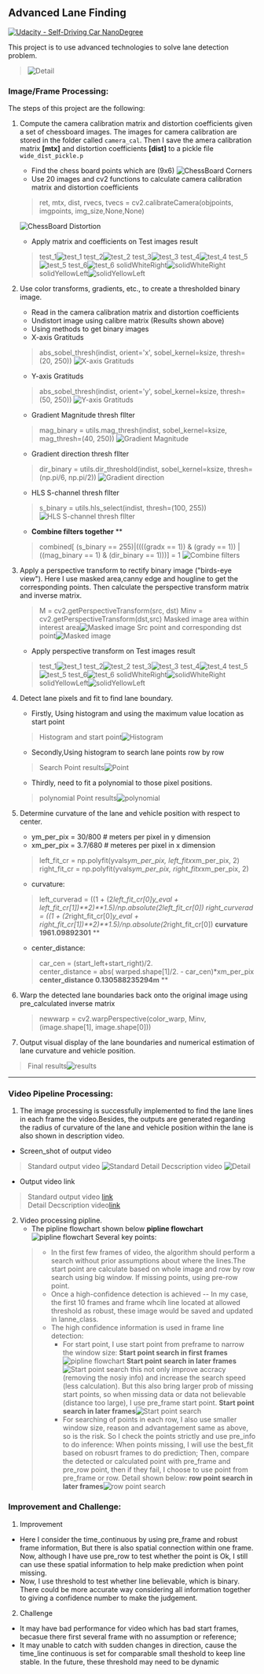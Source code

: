 ## Advanced Lane Finding
[![Udacity - Self-Driving Car NanoDegree](https://s3.amazonaws.com/udacity-sdc/github/shield-carnd.svg)](http://www.udacity.com/drive)

This project is to use advanced technologies to solve lane detection problem.
> ![Detail](https://github.com/shangliy/advanced_lane/blob/master/pipline_images/decription_video.png?raw=true)

### Image/Frame Processing:
The steps of this project are the following:  

1. Compute the camera calibration matrix and distortion coefficients given a set of chessboard images. The images for camera calibration are stored in the folder called `camera_cal`. Then I save the amera calibration matrix **[mtx]** and distortion coefficients **[dist]** to a pickle file `wide_dist_pickle.p` 
    * Find the chess board points which are (9x6)
    ![ChessBoard Corners](https://github.com/shangliy/advanced_lane/blob/master/pipline_images/find_orners.png?raw=true)
    * Use 20 images and cv2 functions to calculate camera calibration matrix and distortion coefficients
    > ret, mtx, dist, rvecs, tvecs = cv2.calibrateCamera(objpoints, imgpoints, img_size,None,None)

    ![ChessBoard Distortion](https://github.com/shangliy/advanced_lane/blob/master/pipline_images/carlibre_chessboard.png?raw=true)
    * Apply matrix and coefficients on Test images result
    > test_1![test_1](https://github.com/shangliy/advanced_lane/blob/master/pipline_images/test1_calibre_calibre.png?raw=true)
    > test_2![test_2](https://github.com/shangliy/advanced_lane/blob/master/pipline_images/test2_calibre.png?raw=true)
    > test_3![test_3](https://github.com/shangliy/advanced_lane/blob/master/pipline_images/test3_calibre.png?raw=true)
    > test_4![test_4](https://github.com/shangliy/advanced_lane/blob/master/pipline_images/test4_calibre.png?raw=true)
    > test_5![test_5](https://github.com/shangliy/advanced_lane/blob/master/pipline_images/test5_calibre.png?raw=true)
    > test_6![test_6](https://github.com/shangliy/advanced_lane/blob/master/pipline_images/test6_calibre.png?raw=true)
    > solidWhiteRight![solidWhiteRight](https://github.com/shangliy/advanced_lane/blob/master/pipline_images/solidWhiteRight_calibre.png?raw=true)
    > solidYellowLeft![solidYellowLeft](https://github.com/shangliy/advanced_lane/blob/master/pipline_images/solidYellowLeft_calibre.png?raw=true)

2. Use color transforms, gradients, etc., to create a thresholded binary image.
	* Read in the camera calibration matrix and distortion coefficients
	* Undistort image using calibre matrix (Results shown above)
	* Using methods to get binary images
	 * X-axis Gratituds 
	 > abs_sobel_thresh(indist, orient='x', sobel_kernel=ksize, thresh=(20, 250))
	 > ![X-axis Gratituds ](https://github.com/shangliy/advanced_lane/blob/master/pipline_images/gradx.jpg?raw=true)
	 * Y-axis Gratituds 
	 > abs_sobel_thresh(indist, orient='y', sobel_kernel=ksize, thresh=(50, 250))
	 > ![Y-axis Gratituds ](https://github.com/shangliy/advanced_lane/blob/master/pipline_images/grady.jpg?raw=true)
	 * Gradient Magnitude thresh fllter 
	 > mag_binary = utils.mag_thresh(indist, sobel_kernel=ksize, mag_thresh=(40, 250))
	 > ![Gradient Magnitude ](https://github.com/shangliy/advanced_lane/blob/master/pipline_images/gradient_mag.jpg?raw=true)
	  * Gradient direction thresh fllter 
	 > dir_binary = utils.dir_threshold(indist, sobel_kernel=ksize, thresh=(np.pi/6, np.pi/2))
	 > ![Gradient direction ](https://github.com/shangliy/advanced_lane/blob/master/gradient_dir.jpg?raw=true)
	  * HLS S-channel thresh fllter
	 > s_binary = utils.hls_select(indist, thresh=(100, 255))
	 > ![HLS S-channel thresh fllter ](https://github.com/shangliy/advanced_lane/blob/master/pipline_images/diag_s.jpg?raw=true)
	  * **Combine filters together** **
	 > combined[ (s_binary == 255)|((((gradx == 1)) & (grady == 1)) | ((mag_binary == 1) & (dir_binary == 1)))] = 1
	 > ![Combine filters  ](https://github.com/shangliy/advanced_lane/blob/master/diag_com.jpg?raw=true)
	 
3. Apply a perspective transform to rectify binary image ("birds-eye view"). 
	Here I use masked area,canny edge and hougline to get the corresponding points. Then calculate the perspective transform matrix and inverse matrix.
    >  M = cv2.getPerspectiveTransform(src, dst)
    > Minv = cv2.getPerspectiveTransform(dst,src)
    Masked image area within interest area![Masked image ](https://github.com/shangliy/advanced_lane/blob/master/pipline_images/masked_back.png?raw=true)
    > Src point and corresponding dst point![Masked image ](https://github.com/shangliy/advanced_lane/blob/master/pipline_images/bird_view.png?raw=true)
    * Apply perspective transform on Test images result
    > test_1![test_1](https://github.com/shangliy/advanced_lane/blob/master/pipline_images/perspect_train_test1.png?raw=true)
    > test_2![test_2](https://github.com/shangliy/advanced_lane/blob/master/pipline_images/perspect_train_test2.png?raw=true)
    > test_3![test_3](https://github.com/shangliy/advanced_lane/blob/master/pipline_images/perspect_train_test3.png?raw=true)
    > test_4![test_4](https://github.com/shangliy/advanced_lane/blob/master/pipline_images/perspect_train_test4.png?raw=true)
    > test_5![test_5](https://github.com/shangliy/advanced_lane/blob/master/pipline_images/perspect_train_test5.png?raw=true)
    > test_6![test_6](https://github.com/shangliy/advanced_lane/blob/master/pipline_images/perspect_train_test6.png?raw=true)
    > solidWhiteRight![solidWhiteRight](https://github.com/shangliy/advanced_lane/blob/master/pipline_images/perspect_train_solidWhiteRight.png?raw=true)
    > solidYellowLeft![solidYellowLeft](https://github.com/shangliy/advanced_lane/blob/master/pipline_images/perspect_train_solidYelloLeft.png?raw=true)
    
4. Detect lane pixels and fit to find lane boundary.
	* Firstly, Using histogram and using the maximum value location as start point
	> Histogram and start point![Histogram ](https://github.com/shangliy/advanced_lane/blob/master/pipline_images/histogram_start.png?raw=true)
	* Secondly,Using histogram to search lane points row by row
	> Search Point results![Point ](https://github.com/shangliy/advanced_lane/blob/master/pipline_images/point_find.jpg?raw=true)
	* Thirdly, need to fit a polynomial to those pixel positions.
	> polynomial Point results![polynomial ](https://github.com/shangliy/advanced_lane/blob/master/pipline_images/plot_scater.png?raw=true)
5. Determine curvature of the lane and vehicle position with respect to center.
	* ym_per_pix = 30/800 # meters per pixel in y dimension
    * xm_per_pix = 3.7/680 # meteres per pixel in x dimension
    > left_fit_cr = np.polyfit(yvals*ym_per_pix, left_fitx*xm_per_pix, 2)
    > right_fit_cr = np.polyfit(yvals*ym_per_pix, right_fitx*xm_per_pix, 2)
	* curvature:
	>   left_curverad = ((1 + (2*left_fit_cr[0]*y_eval + left_fit_cr[1])**2)**1.5)/np.absolute(2*left_fit_cr[0])
	>   right_curverad = ((1 + (2*right_fit_cr[0]*y_eval + right_fit_cr[1])**2)**1.5)/np.absolute(2*right_fit_cr[0])
	>  **curvature 1961.09892301** **
	* center_distance:
	> car_cen = (start_left+start_right)/2.                              
    > center_distance = abs( warped.shape[1]/2. - car_cen)*xm_per_pix
    > **center_distance 0.130588235294m** **
	
6. Warp the detected lane boundaries back onto the original image using pre_calculated inverse matrix
	> newwarp = cv2.warpPerspective(color_warp, Minv, (image.shape[1], image.shape[0]))
	
7. Output visual display of the lane boundaries and numerical estimation of lane curvature and vehicle position.
 > Final results![results](https://github.com/shangliy/advanced_lane/blob/master/pipline_images/final_result.jpg?raw=true)

---
### Video Pipeline Processing:

1. The image processing is successfully implemented to find the lane lines in each frame  the video.Besides, the outputs are generated regarding the radius of curvature of the lane and vehicle position within the lane is also shown in description video.
 * Screen_shot of output video
  > Standard output video
  > ![Standard](https://github.com/shangliy/advanced_lane/blob/master/pipline_images/sd_video.png?raw=true)
  > Detail Decscription video
  > ![Detail](https://github.com/shangliy/advanced_lane/blob/master/pipline_images/decription_video.png?raw=true)
  
 * Output video link
  > Standard output video [link](https://www.youtube.com/watch?v=y-jYvdBreLM&feature=youtu.be)  
  > Detail Decscription video[link](https://www.youtube.com/watch?v=7zjYBcYd7jc)

2. Video processing pipline.
	* The pipline flowchart shown below
	**pipline flowchart**![pipline flowchart](https://github.com/shangliy/advanced_lane/blob/master/pipline_images/video_pipline.png?raw=true)
    Several key points:
    > * In the first few frames of video, the algorithm should perform a search without prior assumptions about where the lines.The start point are calculate based on whole image and row by row search using big window. If missing points, using pre-row point.
    > * Once a high-confidence detection is achieved -- In my case, the first 10 frames and frame whcih line located at allowed threshold as robust, these image would be saved and updated in lanne_class.
    >  * The high confidence information is used in frame line detection:
    >     * For start point, I use start point from preframe to narrow the window size:
    >     **Start point search in first frames**![pipline flowchart](https://github.com/shangliy/advanced_lane/blob/master/pipline_images/imageedit_3_3404131181.jpg?raw=true)
    >     **Start point search in later frames**![Start point search](https://github.com/shangliy/advanced_lane/blob/master/pipline_images/imageedit_6_6127948295.jpg?raw=true)
    >     this not only improve accracy (removing the nosiy info) and increase the search speed (less calculation).
    >     But this also bring larger prob of missing start points, so when missing data or data not believable (distance too large), I use pre_frame start point.
    >      **Start point search in later frames**![Start point search](https://github.com/shangliy/advanced_lane/blob/master/pipline_images/NEW_START%20POINT.png?raw=true)
    >     * For searching of points in each row, I also use smaller window size, reason and advantagement same as above, so is the risk. So I check the points strictly and use pre_info to do inference:
    >       When points missing, I will use the best_fit based on robusrt frames to do prediction;
    >       Then, compare the detected or calculated point with pre_frame and pre_row point, then if they fail, I choose to use point from pre_frame or row.
    >       Detail shown below:
    >       **row point search in later frames**![row point search](https://github.com/shangliy/advanced_lane/blob/master/pipline_images/New_search.png?raw=true)

### Improvement and Challenge:
1. Improvement
 * Here I consider the time_continuous by using pre_frame and robust frame information, But there is also spatial connection within one frame. Now, although I have use pre_row to test whether the point is Ok, I still can use these spatial information to help make prediction when point missing.
 * Now, I use threshold to test whether line believable, which is binary. There could be more accurate way considering all information together to giving a confidence number to make the judgement.

2. Challenge
 * It may have bad performance for video which has bad start frames, becasue there first several frame with no assumption or reference;
 * It may unable to catch with sudden changes in direction, cause the time_line continuous is set for comparable small theshold to keep line stable. In the future, these threshold may need to be dynamic

